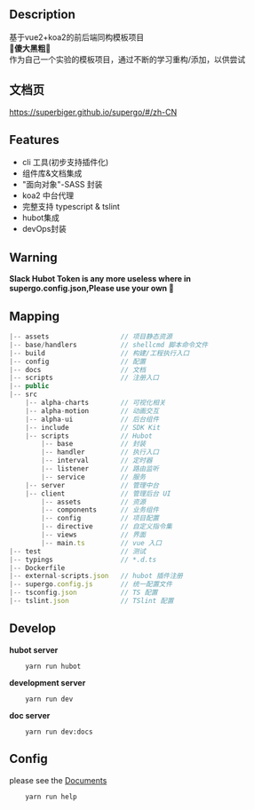 ## Description
基于vue2+koa2的前后端同构模板项目  
🤨**傻大黑粗**🌚  
作为自己一个实验的模板项目，通过不断的学习重构/添加，以供尝试

## 文档页
https://superbiger.github.io/supergo/#/zh-CN

## Features
* cli 工具(初步支持插件化)
* 组件库&文档集成
* "面向对象"-SASS 封装
* koa2 中台代理
* 完整支持 typescript & tslint
* hubot集成
* devOps封装  

## Warning
**Slack Hubot Token is any more useless where in supergo.config.json,Please use your own 🤪**

## Mapping
```js
|-- assets                  // 项目静态资源
|-- base/handlers           // shellcmd 脚本命令文件
|-- build                   // 构建/工程执行入口
|-- config                  // 配置
|-- docs                    // 文档
|-- scripts                 // 注册入口
|-- public
|-- src      
    |-- alpha-charts        // 可视化相关
    |-- alpha-motion        // 动画交互
    |-- alpha-ui            // 后台组件
    |-- include             // SDK Kit
    |-- scripts             // Hubot
        |-- base            // 封装
        |-- handler         // 执行入口
        |-- interval        // 定时器
        |-- listener        // 路由监听
        |-- service         // 服务
    |-- server              // 管理中台
    |-- client              // 管理后台 UI
        |-- assets          // 资源
        |-- components      // 业务组件
        |-- config          // 项目配置
        |-- directive       // 自定义指令集
        |-- views           // 界面
        |-- main.ts         // vue 入口
|-- test                    // 测试
|-- typings                 // *.d.ts
|-- Dockerfile                    
|-- external-scripts.json   // hubot 插件注册
|-- supergo.config.js       // 统一配置文件
|-- tsconfig.json           // TS 配置
|-- tslint.json             // TSlint 配置
```

## Develop
**hubot server**
```shell
    yarn run hubot
```
**development server**
```shell
    yarn run dev
```
**doc server**
```shell
    yarn run dev:docs
```

## Config
please see the [Documents](./config/README.md)
```
    yarn run help
```
